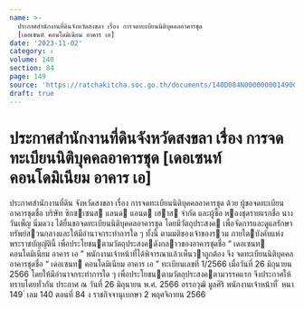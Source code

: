 ```yaml
---
name: >-
  ประกาศสำนักงานที่ดินจังหวัดสงขลา เรื่อง การจดทะเบียนนิติบุคคลอาคารชุด
  [เดอเซนท์ คอนโดมิเนียม อาคาร เอ]
date: '2023-11-02'
category: ง
volume: 140
section: 84
page: 149
source: 'https://ratchakitcha.soc.go.th/documents/140D084N0000000014900.pdf'
draft: true
---
```


# ประกาศสำนักงานที่ดินจังหวัดสงขลา เรื่อง การจดทะเบียนนิติบุคคลอาคารชุด [เดอเซนท์ คอนโดมิเนียม อาคาร เอ]

ประกาศสํานักงานที่ดิน จังหวัดสงขลา เรื่อง การจดทะเบียนนิติบุคคลอาคารชุด ด้วย ผู้ขอจดทะเบียนอาคารชุดชื่อ บริษัท ซิกซเซนส แลนด แอนด เฮาส จํากัด และผู้ซื้อ หองชุดรายแรกชื่อ นางวันเพ็ญ นิ่มดวง ได้ยื่นขอจดทะเบียนนิติบุคคลอาคารชุด โดยมีวัตถุประสงค เพื่อจัดการและดูแลรักษาทรัพย์สวนกลางและให้มีอํานาจกระทําการใด ๆ ทั้งนี้ ตามมติของเจ้าของรวม ภายใตบังคับแห่งพระราชบัญญัตินี้ เพื่อประโยชนตามวัตถุประสงคดังกลาวของอาคารชุดชื่อ “ เดอเซนท คอนโดมิเนียม อาคาร เอ ” พนักงานเจ้าหน้าที่ได้พิจารณาแล้วเห็นวาถูกต้อง จึง จดทะเบียนนิติบุคคลอาคารชุดชื่อ “ เดอเซนท คอนโดมิเนียม อาคาร เอ ” ทะเบียนเลขที่ 1/2566 เมื่อวันที่ 26 มิถุนายน 2566 โดยให้มีอํานาจกระทําการใด ๆ เพื่อประโยชนตามวัตถุประสงคตามวรรคแรก จึงประกาศให้ทราบโดยทั่วกัน ประกาศ ณ วันที่ 26 มิถุนายน พ.ศ. 2566 อรรถวุฒิ มูลศิริ พนักงานเจ้าหน้าที่ ้ หนา 149 ่ เลม 140 ตอนที่ 84 ง ราชกิจจานุเบกษา 2 พฤศจิกายน 2566
